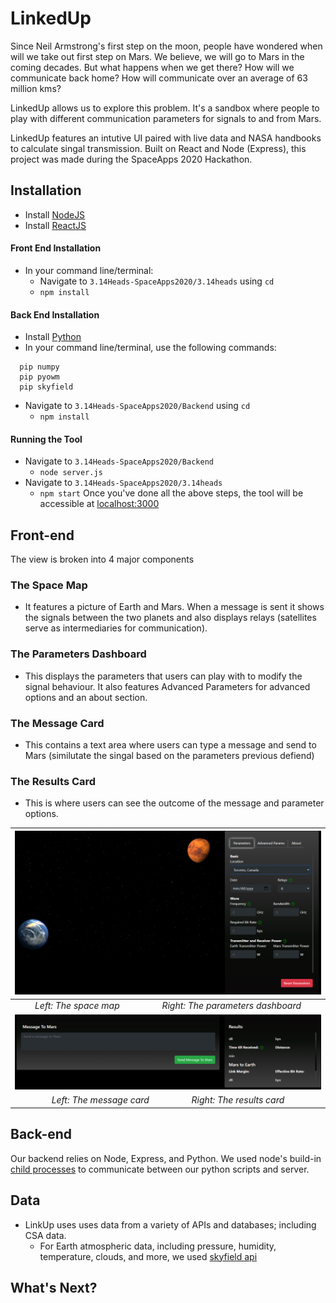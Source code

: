 # LinkedUp
Since Neil Armstrong's first step on the moon, people have wondered when will we take out first step on Mars. We believe, we will go to Mars in the coming decades.
But what happens when we get there? How will we communicate back home? How will communicate over an average of 63 million kms?

LinkedUp allows us to explore this problem. It's a sandbox where people to play with different communication parameters for signals to and from Mars. 

LinkedUp features an intutive UI paired with live data and NASA handbooks to calculate singal transmission. Built on React and Node (Express), this project was made during the SpaceApps 2020 Hackathon.

## Installation 
 - Install [NodeJS](https://nodejs.org/en/download/)
 - Install [ReactJS](https://reactjs.org/docs/getting-started.html)

#### Front End Installation
 - In your command line/terminal:
   - Navigate to ```3.14Heads-SpaceApps2020/3.14heads``` using ```cd```
   - ```npm install```


#### Back End Installation
 - Install [Python](https://www.python.org/downloads/)
 - In your command line/terminal, use the following commands:
 ```
   pip numpy
   pip pyowm
   pip skyfield
```
   - Navigate to ```3.14Heads-SpaceApps2020/Backend``` using ```cd```
     - ```npm install```
####  Running the Tool
 - Navigate to ```3.14Heads-SpaceApps2020/Backend```
   - ```node server.js```
 - Navigate to ```3.14Heads-SpaceApps2020/3.14heads```
   - ```npm start```
 Once you've done all the above steps, the tool will be accessible at [localhost:3000](http://localhost:3000/) 

## Front-end
The view is broken into 4 major components
 ### The Space Map
  - It features a picture of Earth and Mars. When a message is sent it shows the signals between the two planets and also displays relays (satellites serve as intermediaries for communication).
 ### The Parameters Dashboard
  - This displays the parameters that users can play with to modify the signal behaviour. It also features Advanced Parameters for advanced options and an about section.
 ### The Message Card
  - This contains a text area where users can type a message and send to Mars (similutate the singal based on the parameters previous defiend)
 ### The Results Card
  - This is where users can see the outcome of the message and parameter options.
 
 | ![frontend1.PNG](images/frontend1.PNG) | 
 |:--:| 
 | *Left: The space map&nbsp;&nbsp;&nbsp;&nbsp;&nbsp;&nbsp;&nbsp;&nbsp;&nbsp;&nbsp;&nbsp;&nbsp;&nbsp;&nbsp;&nbsp;&nbsp;&nbsp;&nbsp;Right: The parameters dashboard* |
 | ![frontend2.PNG](images/frontend2.PNG) |  
 | *Left: The message card&nbsp;&nbsp;&nbsp;&nbsp;&nbsp;&nbsp;&nbsp;&nbsp;&nbsp;&nbsp;&nbsp;&nbsp;&nbsp;&nbsp;&nbsp;&nbsp;&nbsp;&nbsp;Right: The results card* |
 
## Back-end
Our backend relies on Node, Express, and Python. We used node's build-in [child processes](https://nodejs.org/api/child_process.html) to communicate between our python scripts and server.   

## Data
 - LinkUp uses uses data from a variety of APIs and databases; including CSA data.
   - For Earth atmospheric data, including pressure, humidity, temperature, clouds, and more, we used [skyfield api](https://rhodesmill.org/skyfield/)  

## What's Next?


